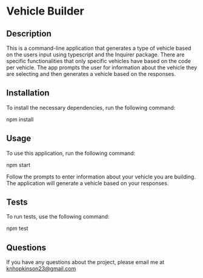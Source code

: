 # Vehicle Builder

## Description
This is a command-line application that generates a type of vehicle based on the users input using typescript and the Inquirer package. There are specific functionalities that only specific vehicles have based on the code per vehicle. The app prompts the user for information about the vehicle they are selecting and then generates a vehicle based on the responses.


## Installation
To install the necessary dependencies, run the following command:

npm install


## Usage
To use this application, run the following command:

npm start

Follow the prompts to enter information about your vehicle you are building. The application will generate a vehicle based on your responses.


## Tests
To run tests, use the following command:

npm test

## Questions
If you have any questions about the project, please email me at knhopkinson23@gmail.com
